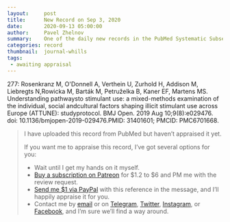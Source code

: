 ```yaml
---
layout:     post
title:      New Record on Sep 3, 2020
date:       2020-09-13 05:00:00
author:     Pavel Zhelnov
summary:    One of the daily new records in the PubMed Systematic Subset indexed by Sep 3, 2020.
categories: record
thumbnail:  journal-whills
tags:
 - awaiting appraisal
---
```


277: Rosenkranz M, O'Donnell A, Verthein U, Zurhold H, Addison M, Liebregts N,Rowicka M, Barták M, Petruželka B, Kaner EF, Martens MS. Understanding pathwaysto stimulant use: a mixed-methods examination of the individual, social andcultural factors shaping illicit stimulant use across Europe (ATTUNE): studyprotocol. BMJ Open. 2019 Aug 10;9(8):e029476. doi: 10.1136/bmjopen-2019-029476.PMID: 31401601; PMCID: PMC6701668.


> I have uploaded this record from PubMed but haven’t appraised it yet.
>
> If you want me to appraise this record, I’ve got several options for you:
> * Wait until I get my hands on it myself.
> * [Buy a subscription on Patreon](https://patreon.com/zheln) for $1.2 to $6 and PM me with the review request.
> * [Send me $1 via PayPal](https://paypal.me/pjelnov) with this reference in the message, and I’ll happily appraise it for you.
> * Contact me by [email](mailto:pavel@zheln.com) or on [Telegram](https://t.me/drzhelnov), [Twitter](https://twitter.com/drzhelnov), [Instagram](https://instagram.com/igzheln), or [Facebook](https://facebook.com/drzhelnov), and I’m sure we’ll find a way around.
